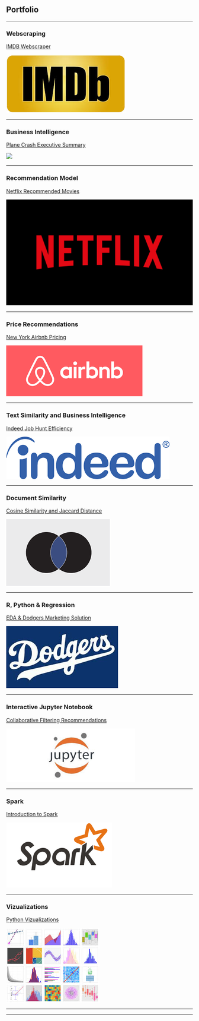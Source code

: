 ## Portfolio

---

### Webscraping

[IMDB Webscraper](/IMDB)

<img src="images/IMDP pic.jpg?raw=true"/>

---

### Business Intelligence

[Plane Crash Executive Summary](/Plane%20Crash%20Executive%20Summary/README.md)

<img src="images/dummy_thumbnail.jpg?raw=true"/>

---

### Recommendation Model

[Netflix Recommended Movies](/Netflix%20Recommended%20Movies/README.md)

<img src="images/Netflix.png?raw=true"/>

---

### Price Recommendations

[New York Airbnb Pricing](/New%20York%20Airbnb%20Pricing/README.md)

<img src="images/airbnb.png?raw=true"/>

---

### Text Similarity and Business Intelligence

[Indeed Job Hunt Efficiency](/Indeed%20Job%20Hunt%20Efficiency/README.md)

<img src="images/Indeed.png?raw=true"/>

---

### Document Similarity

[Cosine Similarity and Jaccard Distance](/Cosine%20Similarity%20and%20Jaccard%20Distance/README.md)

<img src="images/document%20similarity.png?raw=true"/>

---

### R, Python & Regression

[EDA & Dodgers Marketing Solution](/EDA%20&%20Dodgers%20Marketing%20Solution/README.md)

<img src="images/dodgers.jpg?raw=true"/>

---

### Interactive Jupyter Notebook

[Collaborative Filtering Recommendations](/Collaborative%20Filtering%20Recommendations/README.md)

<img src="images/Jupyter%20Notebook.jpg?raw=true"/>

---

### Spark

[Introduction to Spark](/Introduction%20to%20Spark/README.md)

<img src="images/spark.png?raw=true"/>

---

### Vizualizations

[Python Vizualizations](/Python%20Vizualizations/README.md)

<img src="images/python%20viz.jpg?raw=true"/>

---




---

